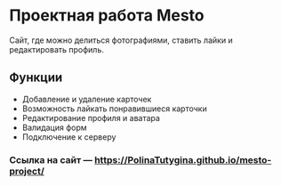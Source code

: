 # Проектная работа Mesto
Сайт, где можно делиться фотографиями, ставить лайки и редактировать профиль.

## Функции

- Добавление и удаление карточек
- Возможность лайкать понравившиеся карточки
- Редактирование профиля и аватара
- Валидация форм
- Подключение к серверу

### Ссылка на сайт — https://PolinaTutygina.github.io/mesto-project/
